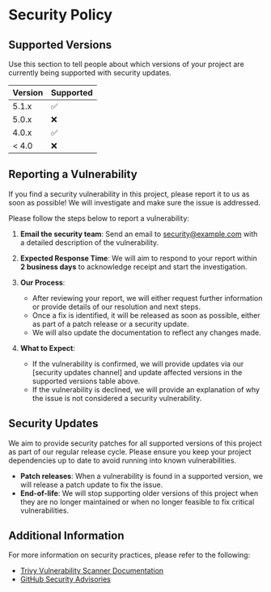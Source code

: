 # Security Policy

## Supported Versions

Use this section to tell people about which versions of your project are currently being supported with security updates.

| Version | Supported          |
| ------- | ------------------ |
| 5.1.x   | :white_check_mark: |
| 5.0.x   | :x:                |
| 4.0.x   | :white_check_mark: |
| < 4.0   | :x:                |

## Reporting a Vulnerability

If you find a security vulnerability in this project, please report it to us as soon as possible! We will investigate and make sure the issue is addressed.

Please follow the steps below to report a vulnerability:

1. **Email the security team**: 
   Send an email to [security@example.com](mailto:security@example.com) with a detailed description of the vulnerability.
   
2. **Expected Response Time**: 
   We will aim to respond to your report within **2 business days** to acknowledge receipt and start the investigation.

3. **Our Process**: 
   - After reviewing your report, we will either request further information or provide details of our resolution and next steps.
   - Once a fix is identified, it will be released as soon as possible, either as part of a patch release or a security update.
   - We will also update the documentation to reflect any changes made.

4. **What to Expect**: 
   - If the vulnerability is confirmed, we will provide updates via our [security updates channel] and update affected versions in the supported versions table above.
   - If the vulnerability is declined, we will provide an explanation of why the issue is not considered a security vulnerability.

## Security Updates

We aim to provide security patches for all supported versions of this project as part of our regular release cycle. Please ensure you keep your project dependencies up to date to avoid running into known vulnerabilities.

- **Patch releases**: When a vulnerability is found in a supported version, we will release a patch update to fix the issue.
- **End-of-life**: We will stop supporting older versions of this project when they are no longer maintained or when no longer feasible to fix critical vulnerabilities.

## Additional Information

For more information on security practices, please refer to the following:

- [Trivy Vulnerability Scanner Documentation](https://github.com/aquasecurity/trivy)
- [GitHub Security Advisories](https://docs.github.com/en/github/managing-security-vulnerabilities/creating-a-security-advisory)
